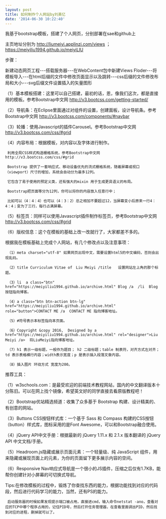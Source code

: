 ```yaml
---
layout: post
title: 如何制作个人网站by刘美亿
date: '2014-06-30 10:22:40'
---
```


我基于bootstrap模板，搭建了个人网页，分别部署在sae和github上

主页地址分别为 http://liumeiyi.applinzi.com/views ； https://meiyiliu1994.github.io/meiyiLIU

步骤：

新建动态网页工程---搭载服务器---在WebContent包中新建Views Floder---将模板导入---在html后缀的文件中修改页面显示以及跳转---css后缀的文件修改布局和大小---svg后缀文件设置插入的矢量图形


（1）基本模板搭建：这里可以自己搭建，最初的话，恩，像我们这次，都是直接用的模板。参考Bootstrap中文网 http://v3.bootcss.com/getting-started/

（2）导航条：在Eclipse里面通过对组件的设置，创建面板，设计导航条。参考Bootstrap中文网 http://v3.bootcss.com/components/#navbar

（3）轮播：使用Javascript的插件Carousel。参考Bootstrap中文网 http://v3.bootcss.com/css/#grid  

（4）内容布局：根据模板，对内容以及字体进行制作。

     利用全局CSS样式构造栅格系统，参考Bootstrap中文网 http://v3.bootcss.com/css/#grid

     Bootstrap 提供了一套响应式、移动设备优先的流式栅格系统，随着屏幕或视口（viewport）尺寸的增加，系统会自动分为最多12列。

     它包含了易于使用的预定义类，还有强大的mixin 用于生成更具语义的布局。

     Bootstrap把页面等分为12列，你可以将你的内容放入任意行中；

     比如可以（4：4：4）也可以（4：3：2）总之相加不要超过12，当屏幕变小后原来一行4：4：4；变为了三行，每行占满屏幕。

（5）标签页：同样可以使用Javascript插件制作标签页，参考Bootstrap中文网 http://v3.bootcss.com/css/#grid  

（6）版权信息：这个在模板的基础上改一改就行了，大家都差不多的。



根据我在模板基础上完成个人网站，有几个修改点以及注意事项：

     （1）meta charset="utf-8" 如果网页出现中文，需要设置html5的中文编码，否则会出现乱码。

     （2）title Curriculum Vitae of　Liu Meiyi /title   设置网站左上角的那个标题。

     （3）li  a class="btn" href="https://meiyiliu1994.github.io/archive.html" Blog /a  /li  Blog按钮指向博客。

     （4）a class="btn btn-action btn-lg"  href="https://meiyiliu1994.github.io/archive.html" role="button">CONTACT ME /a  CONTACT ME 指向博客地址。

     （5）#符号表示本标签指向本页面。

     （6）Copyright &copy 2016,  Designed by a href="https://meiyiliu1994.github.io/archive.html" rel="designer">Liu Meiyi /a>  将LiuMeiyi指向博客地址。

     （7）h1 表示一级标题，一般作为题目； h2 二级标题；table 制表符，对齐方式左对齐；td 表示表格横行内容；width表示宽度；p 是表示插入段落文章内容。

     （8）插入图片 环绕方式 宽度为200。


推荐工具：

（1）w3schools.com：是最受欢迎的前端技术教程网站，国内的中文翻译版本十分陈旧。可以在网上找个镜像，希望英文好的同学直接去看原版教程吧！

（2）Bootstrap优站精选频道：收集了众多基于 Bootstrap 构建、设计精美的、有创意的网站。

（3）Buttons CSS按钮样式库：一个基于 Sass 和 Compass 构建的CSS按钮（button）样式库，图标采用的是Font Awesome，可以和Bootstrap融合使用。

（4）jQuery API中文手册：根据最新的 jQuery 1.11.x 和 2.1.x 版本翻译的 jQuery API 中文文档/手册。

（5）Headroom.js隐藏或展示页面元素：一个轻量级、纯 JavaScript 组件，用来隐藏或展现页面上的元素，为你的页面留下更多展示内容的空间。

（6）Responsive Nav响应式导航是一个很小的JS插件，压缩之后仅有1.7KB，能帮你创建针对小屏幕的可切换式导航。


Tips:在修改模板的过程中，锻炼了你查找东西的能力，根据功能找到对应的代码段，然后进行代码学习的能力，当然，还有PS的能力。

     
     启动服务器的时候如果发现提示端口被占用，直接进cmd，输入命令netstat -ano，查看对应的TCP中哪个程序占用的，记住PID号，然后打开任务管理器，在查看里面调出PID，然后找到对应的进程，删掉就可以了。
